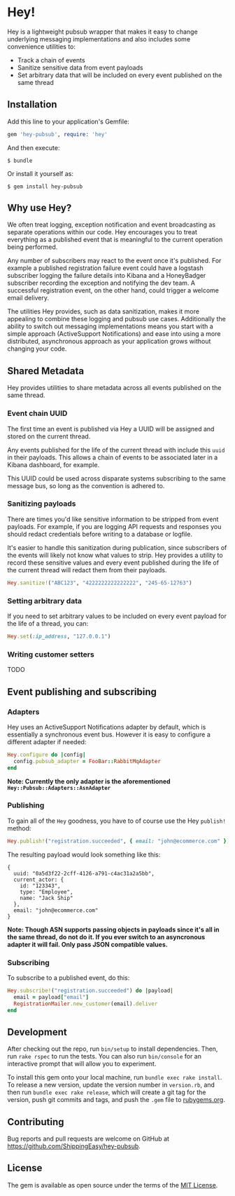 # Hey!

Hey is a lightweight pubsub wrapper that makes it easy to change underlying messaging implementations and also includes
some convenience utilities to:

* Track a chain of events
* Sanitize sensitive data from event payloads
* Set arbitrary data that will be included on every event published on the same thread

## Installation

Add this line to your application's Gemfile:

```ruby
gem 'hey-pubsub', require: 'hey'
```

And then execute:

    $ bundle

Or install it yourself as:

    $ gem install hey-pubsub

## Why use Hey?

We often treat logging, exception notification and event broadcasting as separate operations within our code. Hey
encourages you to treat everything as a published event that is meaningful to the current operation being performed.

Any number of subscribers may react to the event once it's published. For example a published registration failure event
could have a logstash subscriber logging the failure details into Kibana and a HoneyBadger subscriber recording the exception
and notifying the dev team. A successful registration event, on the other hand, could trigger a welcome email delivery.

The utilities Hey provides, such as data sanitization, makes it more appealing to combine these logging and pubsub use cases.
Additionally the ability to switch out messaging implementations means you start with a simple approach (ActiveSupport
Notifications) and ease into using a more distributed, asynchronous approach as your application grows without changing
your code.

## Shared Metadata

Hey provides utilities to share metadata across all events published on the same thread.

### Event chain UUID

The first time an event is published via Hey a UUID will be assigned and stored on the current thread.

Any events published for the life of the current thread with include this `uuid` in their payloads. This allows a
chain of events to be associated later in a Kibana dashboard, for example.

This UUID could be used across disparate systems subscribing to the same message bus, so long as the convention is
adhered to.

### Sanitizing payloads

There are times you'd like sensitive information to be stripped from event payloads. For example, if you are logging API
requests and responses you should redact credentials before writing to a database or logfile.

It's easier to handle this sanitization during publication, since subscribers of the events will likely not know what
values to strip. Hey provides a utility to record these sensitive values and every event published during the life of
the current thread will redact them from their payloads.

```ruby
Hey.sanitize!("ABC123", "4222222222222222", "245-65-12763")
```

### Setting arbitrary data

If you need to set arbitrary values to be included on every event payload for the life of a thread, you can:

```ruby
Hey.set(:ip_address, "127.0.0.1")
```

### Writing customer setters

TODO

## Event publishing and subscribing

### Adapters

Hey uses an ActiveSupport Notifications adapter by default, which is essentially a synchronous event bus. However it is
easy to configure a different adapter if needed:

```ruby
Hey.configure do |config|
  config.pubsub_adapter = FooBar::RabbitMqAdapter
end
```

__Note: Currently the only adapter is the aforementioned `Hey::Pubsub::Adapters::AsnAdapter`__

### Publishing

To gain all of the `Hey` goodness, you have to of course use the Hey `publish!` method:

```ruby
Hey.publish!("registration.succeeded", { email: "john@ecommerce.com" })
```

The resulting payload would look something like this:

```
{
  uuid: "0a5d3f22-2cff-4126-a791-c4ac31a2a5bb",
  current_actor: {
    id: "123343",
    type: "Employee",
    name: "Jack Ship"
  },
  email: "john@ecommerce.com"
}
```

__Note: Though ASN supports passing objects in payloads since it's all in the same thread, do not do it. If you ever
switch to an asyncronous adapter it will fail. Only pass JSON compatible values.__

### Subscribing

To subscribe to a published event, do this:

```ruby
Hey.subscribe!("registration.succeeded") do |payload|
  email = payload["email"]
  RegistrationMailer.new_customer(email).deliver
end
```

## Development

After checking out the repo, run `bin/setup` to install dependencies. Then, run `rake rspec` to run the tests. You can also run `bin/console` for an interactive prompt that will allow you to experiment.

To install this gem onto your local machine, run `bundle exec rake install`. To release a new version, update the version number in `version.rb`, and then run `bundle exec rake release`, which will create a git tag for the version, push git commits and tags, and push the `.gem` file to [rubygems.org](https://rubygems.org).

## Contributing

Bug reports and pull requests are welcome on GitHub at https://github.com/ShippingEasy/hey-pubsub.


## License

The gem is available as open source under the terms of the [MIT License](http://opensource.org/licenses/MIT).
